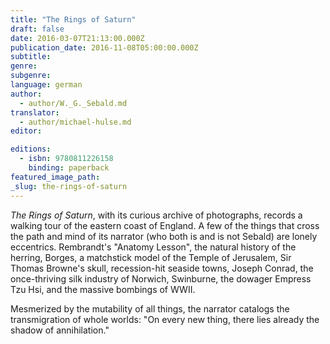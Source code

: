 ```yaml
---
title: "The Rings of Saturn"
draft: false
date: 2016-03-07T21:13:00.000Z
publication_date: 2016-11-08T05:00:00.000Z
subtitle:
genre:
subgenre:
language: german
author:
  - author/W._G._Sebald.md
translator:
  - author/michael-hulse.md
editor:

editions:
  - isbn: 9780811226158
    binding: paperback
featured_image_path:
_slug: the-rings-of-saturn
---
```


*The Rings of Saturn*, with its curious archive of photographs, records a walking tour of the eastern coast of England. A few of the things that cross the path and mind of its narrator (who both is and is not Sebald) are lonely eccentrics. Rembrandt's "Anatomy Lesson", the natural history of the herring, Borges, a matchstick model of the Temple of Jerusalem, Sir Thomas Browne's skull, recession-hit seaside towns, Joseph Conrad, the once-thriving silk industry of Norwich, Swinburne, the dowager Empress Tzu Hsi, and the massive bombings of WWII.

Mesmerized by the mutability of all things, the narrator catalogs the transmigration of whole worlds: "On every new thing, there lies already the shadow of annihilation."

